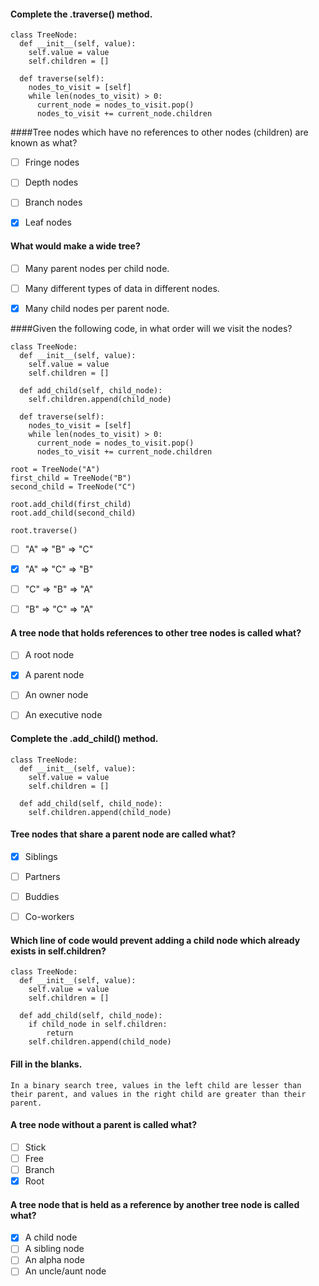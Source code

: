 #### Complete the .traverse() method.

    class TreeNode:
      def __init__(self, value):
        self.value = value
        self.children = []

      def traverse(self):
        nodes_to_visit = [self]
        while len(nodes_to_visit) > 0:
          current_node = nodes_to_visit.pop()
          nodes_to_visit += current_node.children


####Tree nodes which have no references to other nodes (children) are known as what?

- [ ] Fringe nodes
- [ ] Depth nodes
- [ ] Branch nodes
- [x] Leaf nodes


#### What would make a wide tree?

- [ ] Many parent nodes per child node.
- [ ] Many different types of data in different nodes.
- [x] Many child nodes per parent node.



####Given the following code, in what order will we visit the nodes?

    class TreeNode:
      def __init__(self, value):
        self.value = value
        self.children = []

      def add_child(self, child_node):
        self.children.append(child_node)

      def traverse(self):
        nodes_to_visit = [self]
        while len(nodes_to_visit) > 0:
          current_node = nodes_to_visit.pop()
          nodes_to_visit += current_node.children

    root = TreeNode("A")
    first_child = TreeNode("B")
    second_child = TreeNode("C")

    root.add_child(first_child)
    root.add_child(second_child)

    root.traverse()

- [ ] "A" => "B" => "C"
- [x] "A" => "C" => "B"
- [ ] "C" => "B" => "A"
- [ ] "B" => "C" => "A"


#### A tree node that holds references to other tree nodes is called what?

- [ ] A root node
- [x] A parent node
- [ ] An owner node
- [ ] An executive node


#### Complete the .add_child() method.

    class TreeNode:
      def __init__(self, value):
        self.value = value
        self.children = []

      def add_child(self, child_node):
        self.children.append(child_node)


#### Tree nodes that share a parent node are called what?

- [x] Siblings
- [ ] Partners
- [ ] Buddies
- [ ] Co-workers


#### Which line of code would prevent adding a child node which already exists in self.children?

    class TreeNode:
      def __init__(self, value):
        self.value = value
        self.children = []

      def add_child(self, child_node):
        if child_node in self.children:  
            return
        self.children.append(child_node)


#### Fill in the blanks.

    In a binary search tree, values in the left child are lesser than their parent, and values in the right child are greater than their parent.


#### A tree node without a parent is called what?

- [ ] Stick
- [ ] Free
- [ ] Branch
- [x] Root

#### A tree node that is held as a reference by another tree node is called what?

- [x] A child node
- [ ] A sibling node
- [ ] An alpha node
- [ ] An uncle/aunt node
